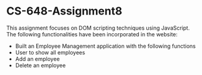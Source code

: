 # CS-648-Assignment8

This assignment focuses on DOM scripting techniques using JavaScript. 
The following functionalities have been incorporated in the website:
* Built an Employee Management application with the following functions
* User to show all employees
* Add an employee 
* Delete an employee

